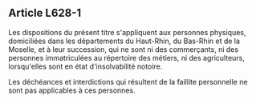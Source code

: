 Article L628-1
----
Les dispositions du présent titre s'appliquent aux personnes physiques,
domiciliées dans les départements du Haut-Rhin, du Bas-Rhin et de la Moselle, et
à leur succession, qui ne sont ni des commerçants, ni des personnes
immatriculées au répertoire des métiers, ni des agriculteurs, lorsqu'elles sont
en état d'insolvabilité notoire.

Les déchéances et interdictions qui résultent de la faillite personnelle ne sont
pas applicables à ces personnes.
